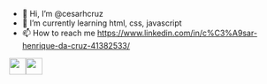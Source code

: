 - 👋 Hi, I’m @cesarhcruz
- 🌱 I’m currently learning html, css, javascript
- 📫 How to reach me https://www.linkedin.com/in/c%C3%A9sar-henrique-da-cruz-41382533/

<img src="https://cdn.jsdelivr.net/gh/devicons/devicon/icons/javascript/javascript-original.svg" width="30" height="30" /><img src="https://cdn.jsdelivr.net/gh/devicons/devicon/icons/html5/html5-plain-wordmark.svg" width="30" height="30"/>

<!---
cesarhcruz/cesarhcruz is a ✨ special ✨ repository because its `README.md` (this file) appears on your GitHub profile.
You can click the Preview link to take a look at your changes.
--->
